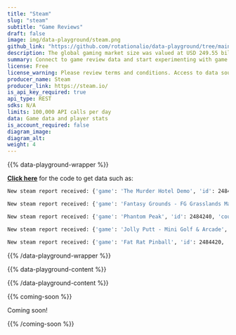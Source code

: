```yaml
---
title: "Steam"
slug: "steam"
subtitle: "Game Reviews"
draft: false
image: img/data-playground/steam.png
github_link: "https://github.com/rotationalio/data-playground/tree/main/steam"
description: The global gaming market size was valued at USD 249.55 billion in 2022 and is anticipated to grow from USD 281.77 billion in 2023 to USD 665.77 billion by 2030. Are you curious to dip into the stream of gamer data to get a better sense of what's coming next in the gaming world? The Steam API allows users to fetch statistics for individual games, data about users, or news feeds for game updates. Use Ensign with this data source to generate a time-series dataset that you could add to create powerful analytics on top of video game data and inform machine learning models about game popularity and community.
summary: Connect to game review data and start experimenting with game review models and apps.
license: Free
license_warning: Please review terms and conditions. Access to data sources can change.
producer_name: Steam
producer_link: https://steam.io/
is_api_key_required: true
api_type: REST
sdks: N/A
limits: 100,000 API calls per day
data: Game data and player stats
is_account_required: false
diagram_image:
diagram_alt:
weight: 4
---
```


{{% data-playground-wrapper %}}

**[Click here](https://github.com/rotationalio/data-playground/tree/main/steam)** for the code to get data such as:
```bash
New steam report received: {'game': 'The Murder Hotel Demo', 'id': 2484850, 'count': 42}

New steam report received: {'game': 'Fantasy Grounds - FG Grasslands Map Pack', 'id': 2484870, 'count': 1}

New steam report received: {'game': 'Phantom Peak', 'id': 2484240, 'count': 42}

New steam report received: {'game': 'Jolly Putt - Mini Golf & Arcade', 'id': 2484340, 'count': 42}

New steam report received: {'game': 'Fat Rat Pinball', 'id': 2484420, 'count': 42}
```

{{% /data-playground-wrapper %}}

{{% data-playground-content %}}

<!-- Add content for data playground here, including a table for data products if available -->

{{% /data-playground-content %}}

{{% coming-soon %}}

Coming soon!

{{% /coming-soon %}}
